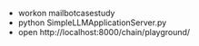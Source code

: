 - workon mailbotcasestudy
- python SimpleLLMApplicationServer.py
- open http://localhost:8000/chain/playground/
